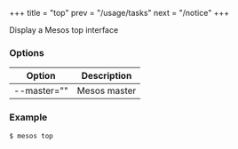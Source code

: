 +++
title = "top"
prev = "/usage/tasks"
next = "/notice"
+++

Display a Mesos top interface

### Options

Option      | Description
------------| ------------------
--master="" |    Mesos master


### Example

    $ mesos top

